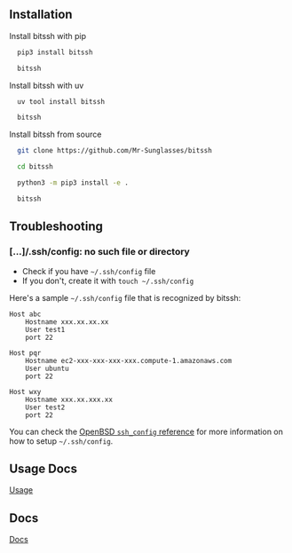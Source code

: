 ## Installation

Install bitssh with pip

```bash
  pip3 install bitssh

  bitssh
```

Install bitssh with uv

```bash
  uv tool install bitssh

  bitssh
```

Install bitssh from source

```bash
  git clone https://github.com/Mr-Sunglasses/bitssh

  cd bitssh

  python3 -m pip3 install -e .

  bitssh
```

## Troubleshooting

### [...]/.ssh/config: no such file or directory

- Check if you have `~/.ssh/config` file
- If you don't, create it with `touch ~/.ssh/config`

Here's a sample `~/.ssh/config` file that is recognized by bitssh:

```nginx
Host abc
	Hostname xxx.xx.xx.xx
	User test1
	port 22

Host pqr
	Hostname ec2-xxx-xxx-xxx-xxx.compute-1.amazonaws.com
	User ubuntu
	port 22

Host wxy
	Hostname xxx.xx.xxx.xx
	User test2
	port 22
```

You can check the [OpenBSD `ssh_config` reference](https://man.openbsd.org/ssh_config.5) for more information on how to setup `~/.ssh/config`.

## Usage Docs

[Usage](usage.md)


## Docs

[Docs](docs.md)
